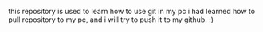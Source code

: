  this repository is used to learn how to use git in my pc 
i had learned how to pull repository to my pc, and i will try to push it to my github. :)